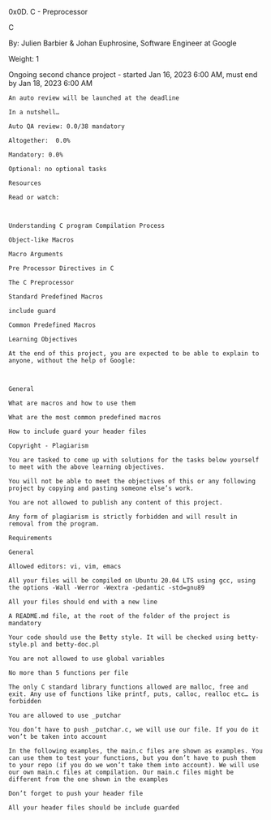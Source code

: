 0x0D. C - Preprocessor

C

 By: Julien Barbier & Johan Euphrosine, Software Engineer at Google

  Weight: 1

   Ongoing second chance project - started Jan 16, 2023 6:00 AM, must end by Jan 18, 2023 6:00 AM

    An auto review will be launched at the deadline

    In a nutshell…

    Auto QA review: 0.0/38 mandatory

    Altogether:  0.0%

    Mandatory: 0.0%

    Optional: no optional tasks

    Resources

    Read or watch:



    Understanding C program Compilation Process

    Object-like Macros

    Macro Arguments

    Pre Processor Directives in C

    The C Preprocessor

    Standard Predefined Macros

    include guard

    Common Predefined Macros

    Learning Objectives

    At the end of this project, you are expected to be able to explain to anyone, without the help of Google:



    General

    What are macros and how to use them

    What are the most common predefined macros

    How to include guard your header files

    Copyright - Plagiarism

    You are tasked to come up with solutions for the tasks below yourself to meet with the above learning objectives.

    You will not be able to meet the objectives of this or any following project by copying and pasting someone else’s work.

    You are not allowed to publish any content of this project.

    Any form of plagiarism is strictly forbidden and will result in removal from the program.

    Requirements

    General

    Allowed editors: vi, vim, emacs

    All your files will be compiled on Ubuntu 20.04 LTS using gcc, using the options -Wall -Werror -Wextra -pedantic -std=gnu89

    All your files should end with a new line

    A README.md file, at the root of the folder of the project is mandatory

    Your code should use the Betty style. It will be checked using betty-style.pl and betty-doc.pl

    You are not allowed to use global variables

    No more than 5 functions per file

    The only C standard library functions allowed are malloc, free and exit. Any use of functions like printf, puts, calloc, realloc etc… is forbidden

    You are allowed to use _putchar

    You don’t have to push _putchar.c, we will use our file. If you do it won’t be taken into account

    In the following examples, the main.c files are shown as examples. You can use them to test your functions, but you don’t have to push them to your repo (if you do we won’t take them into account). We will use our own main.c files at compilation. Our main.c files might be different from the one shown in the examples

    Don’t forget to push your header file

    All your header files should be include guarded
